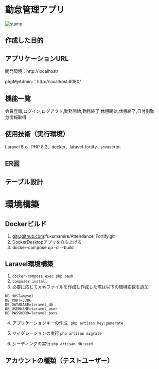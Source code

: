# 勤怠管理アプリ
![stamp](https://github.com/user-attachments/assets/6982dc8f-69c1-4285-8e7e-e965570cc827)
## 作成した目的


## アプリケーションURL

開発環境：http://localhost/

phpMyAdmin:：http://localhost:8080/


## 機能一覧
会員登録,ログイン,ログアウト,勤務開始,勤務終了,休憩開始,休憩終了,日付別勤怠情報取得


## 使用技術（実行環境）
Laravel 8.x、PHP 8.2、docker、laravel-fortify、javascript

## ER図


## テーブル設計



# 環境構築
## Dockerビルド

1. git@github.com:fukumamire/Attendance_Fortify.git
2. DockerDesktopアプリを立ち上げる
3. docker-compose up -d --build

## Laravel環境構築
1. ```docker-compose exec php bash```
2. ```composer install```
3. 必要に応じて.envファイルを作成し作成した際は以下の環境変数を追加
``` DB_CONNECTION=mysql
DB_HOST=mysql
DB_PORT=3306
DB_DATABASE=laravel_db
DB_USERNAME=laravel_user
DB_PASSWORD=laravel_pass 
```
4. アプリケーションキーの作成
``` php artisan key:generate```

5. マイグレーションの実行
``` php artisan migrate ```

6. シーディングの実行
``` php artisan db:seed ```


## アカウントの種類（テストユーザー）